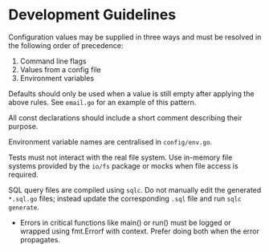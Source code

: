 # Development Guidelines

Configuration values may be supplied in three ways and must be resolved in the following order of precedence:

1. Command line flags
2. Values from a config file
3. Environment variables

Defaults should only be used when a value is still empty after applying the above rules. See `email.go` for an example of this pattern.

All const declarations should include a short comment describing their purpose.

Environment variable names are centralised in `config/env.go`.

Tests must not interact with the real file system. Use in-memory file systems
provided by the `io/fs` package or mocks when file access is required.

SQL query files are compiled using `sqlc`. Do not manually edit the generated
`*.sql.go` files; instead update the corresponding `.sql` file and run `sqlc generate`.

- Errors in critical functions like main() or run() must be logged or wrapped using fmt.Errorf with context. Prefer doing both when the error propagates.

